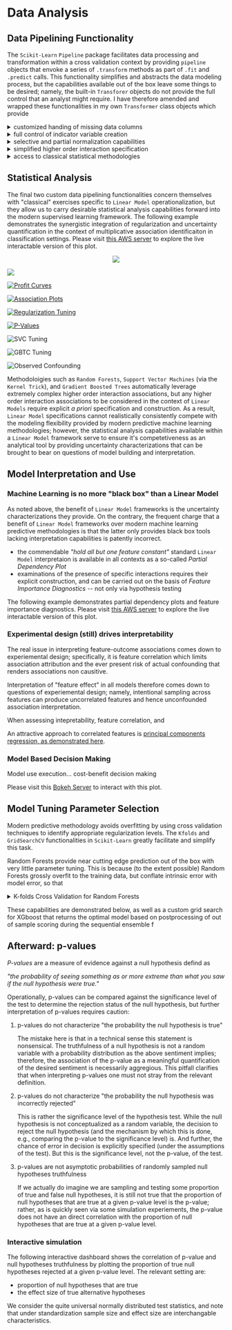 # Data Analysis

## Data Pipelining Functionality

The `Scikit-Learn` `Pipeline` package
facilitates data processing and transformation within a cross validation
context by providing `pipeline` objects that envoke a series of `.transform`
methods as part of `.fit` and `.predict` calls. 
This functionality simplifies and abstracts the
data modeling process, but the capabilities available out of the box
leave some things to be desired; namely, the built-in `Transforer` objects
do not provide the full control that an analyst might require.
I have therefore amended and wrapped these functionalities in my own
`Transformer` class objects which provide 


<details>
<summary>
customized handing of missing data columns
</summary>

<br>

```python
from sklearn.base import BaseEstimator,TransformerMixin
from statsmodels.regression.linear_model import OLS
from statsmodels.api import Logit, add_constant
from sklearn.preprocessing import StandardScaler, Imputer
import pandas as pd
import numpy as np

# checking missingness is a bit tricky
isnan = np.vectorize(lambda x: x == 'nan' if type(x) == str else x is np.nan or np.isnan(x))

class add_missing_indicator(BaseEstimator,TransformerMixin):
    """add missingness column"""

    def __init__(self, colnames, to_be_transformed):
        """np.array: of column names (matching X)
           list: of column names to be standardized"""
    def __init__(self, colnames, cols_to_change):
        self.colnames = colnames
        self.cols_to_change = cols_to_change

    def fit(self, X, Y=None):
        return self
        
    def transform(self, X):
        self.endcolnames = self.colnames.copy()
        XX = np.zeros((X.shape[0],X.shape[1]+len(self.cols_to_change)), dtype="object")
        XX[:,:-len(self.cols_to_change)] = X.copy()
        for i,c in enumerate(self.cols_to_change):
            XX[:, X.shape[1]+i] = isnan(X[:,self.colnames==c].flatten())
            self.endcolnames = np.array(self.endcolnames.tolist() + [c+"_missing"])
        return XX

class impute_continuous(BaseEstimator,TransformerMixin):
    """Fill missing with median -- wraps sklearn.Imputer"""

    def __init__(self, colnames, to_be_transformed, power=2):
        """np.array: of column names (matching X)
           list: of column names to impute missing with median"""
    def __init__(self, colnames, to_be_transformed):
        self.colnames = colnames
        self.to_be_transformed = to_be_transformed.copy()
        self.impute = Imputer(strategy="median")   
        
    def fit(self, X, Y=None):
        Xc = X[:, self.to_be_transformed]
        self.endcolnames = np.array(self.colnames[self.to_be_transformed].tolist() + self.colnames[False == self.to_be_transformed].tolist())
        self.impute.fit(Xc)
        return self

    def transform(self, X):
        Xc = X[:,self.to_be_transformed].copy()
        Xd = X[:, False==self.to_be_transformed].copy()
        Xcc = self.impute.transform(Xc)
        X = np.zeros([Xcc.shape[0],Xcc.shape[1]+Xd.shape[1]], dtype="object")
        X[:,:-Xd.shape[1]] = Xcc
        X[:,Xcc.shape[1]:] = Xd        
        return X.astype(float)   
        
```

</details>


<details>
<summary>
full control of indicator variable creation
</summary>

<br>


```python
class create_indicators(BaseEstimator,TransformerMixin):
    """make indicators out of categorical"""

    def __init__(self, colnames, cols_to_change, thresh, remove):
        """np.array: of column names (matching X)
           list: of column names to be standardized
           threshold: minimum number of appearances
           list of lists: levels to ignore for each column being standardized"""
        self.colnames = colnames
        self.cols_to_change = cols_to_change
        self.thresh = thresh
        self.cols_to_change_levels = []
        self.remove = remove
        
    def fit(self, X, Y=None):
        fit_df = pd.DataFrame(X, columns=self.colnames)
        for i,c in enumerate(self.cols_to_change):
            tmp = fit_df.groupby(c).size()
            tmp = tmp[tmp>self.thresh[i]].index.tolist()
            tmp = [cc for cc in tmp if cc not in self.remove[i]]
            self.cols_to_change_levels.append(tmp)
        return self
    
    def transform(self, X):
        self.endcolnames = self.colnames.copy()
        XX = X.copy()
        for i,c in enumerate(self.cols_to_change):
            col = np.arange(len(self.endcolnames))[self.endcolnames==c][0]
            XX = np.zeros((X.shape[0],X.shape[1]+len(self.cols_to_change_levels[i])),dtype="object")
            XX[:,:-len(self.cols_to_change_levels[i])] = X.copy()            
            for j,l in enumerate(self.cols_to_change_levels[i]):
                XX[:, X.shape[1]+j] = (XX[:, col] == l).flatten()
                self.endcolnames = np.array(self.endcolnames.tolist() + [c+"_"+str(l)])
            X = XX.copy()
        for c in self.cols_to_change:
            XX = XX[:,self.endcolnames != c].copy()
            self.endcolnames = self.endcolnames[self.endcolnames != c]
        return XX.astype(float)        
```

</details>

<details>
<summary>
selective and partial normalization capabilities
</summary>

<br>

```python
class standardize_continuous(BaseEstimator,TransformerMixin):
    """standardize -- wraps sklearn.StandardScaler"""

    def __init__(self, colnames, to_be_transformed):
        """np.array: of column names (matching X)
           list: of column names to be standardized"""
        self.colnames = colnames
        self.to_be_transformed = to_be_transformed.copy()
        self.standardize = StandardScaler()   
        
    def fit(self, X, Y=None):
        Xc = X[:, self.to_be_transformed]
        self.endcolnames = np.array(self.colnames[self.to_be_transformed].tolist() + self.colnames[False == self.to_be_transformed].tolist())
        self.standardize.fit(Xc)
        return self

    def transform(self, X):
        Xc = X[:,self.to_be_transformed].copy()
        Xd = X[:, False==self.to_be_transformed].copy()
        Xcc = self.standardize.transform(Xc)
        X = np.zeros([Xcc.shape[0],Xcc.shape[1]+Xd.shape[1]], dtype="object")
        X[:,:-Xd.shape[1]] = Xcc
        X[:,Xcc.shape[1]:] = Xd        
        return X
```

</details>



<details>
<summary>
simplified higher order interaction specification
</summary>

<br>

```python
class interacts(BaseEstimator,TransformerMixin):
    """Add interactions to feature matrix"""

    def __init__(self, colnames, to_be_transformed):
        """np.array: of column names (matching X)
           list: of column names to make interactions from"""
        self.colnames = colnames
        self.to_be_transformed = to_be_transformed
        
    def fit(self, X, Y=None):
        self.endcolnames = self.colnames.tolist()[:]
        for c1 in range(0,len(self.to_be_transformed)):
            for c2 in range(c1+1,len(self.to_be_transformed)):
                if np.std(X[:,np.array(self.colnames) == self.to_be_transformed[c1]]*X[:,np.array(self.colnames) == self.to_be_transformed[c2]]) != 0.0:
                    self.endcolnames.append(self.to_be_transformed[c1]+"_x_"+self.to_be_transformed[c2])
        self.endcolnames = np.array(self.endcolnames)
        return self

    def transform(self, X):
        Xnew = X.copy()
        for c1 in range(0,len(self.to_be_transformed)):
            for c2 in range(c1+1,len(self.to_be_transformed)):
                tmp = X[:,np.array(self.colnames) == self.to_be_transformed[c1]]*X[:,np.array(self.colnames) == self.to_be_transformed[c2]]
                if np.std(tmp) != 0.0:
                    Xnew=np.concatenate([Xnew, tmp], axis=1)
        return Xnew   


class add_higher_orders(BaseEstimator,TransformerMixin):
    """Add higher order terms to feature matrix"""

    def __init__(self, colnames, to_be_transformed, power=2):
        """np.array: of column names (matching X)
           list: of column names to make powers of 
           power: higher order to add"""
        self.colnames = colnames
        self.to_be_transformed = to_be_transformed
        self.power = power
        
    def fit(self, X, Y=None):
        self.endcolnames = self.colnames.tolist()[:]
        for c in self.to_be_transformed:
            for p in range(2,self.power+1):
                self.endcolnames.append(c+"_"+str(p))
        self.endcolnames = np.array(self.endcolnames)
        return self

    def transform(self, X):
        Xnew = X.copy()
        for c in self.to_be_transformed:
            for p in range(2,self.power+1):
                Xnew=np.concatenate([Xnew, X[:,np.array(self.colnames) == c]**p], axis=1)
        return Xnew   
```

</details>




<details>
<summary>
access to classical statistical methodologies
</summary>

<br>

```python
class SMLR(object):
    """wraps statsmodels.logistic_regression"""

    def __init__(self, colnames, drop, alpha=0):
        """np.array: of column names (matching X)
           list: referent group columns (to drop)
           regulariztion: 0 is none"""
        self.colnames = colnames
        self.drop = drop
        self.alpha = alpha

    def fit(self, Xdat, Ydat):
        Xdat = pd.DataFrame(Xdat,columns=self.colnames)
        Xdat = add_constant(Xdat)
        for c in self.drop:
            del Xdat[c]
        self.model = Logit(Ydat, Xdat)
        self.results = self.model.fit_regularized(method='l1', alpha=np.array([0]+[self.alpha]*(Xdat.shape[1]-1)),trim_mode='off')#fit()
        return self

    def predict(self, Xdat=None):
        if Xdat is None:
            return self.results.predict()
        else:
            Xdat = pd.DataFrame(Xdat,columns=self.colnames)
            Xdat = add_constant(Xdat)
            for c in self.drop:
                del Xdat[c]
            return self.results.predict(exog=Xdat)
        
class SMOLS(object):
    """wraps statsmodels.OLS_regression"""

    def __init__(self, colnames):
        """np.array: of column names (matching X)
           [TO BE ADDED] list: referent group columns (to drop)
           [TO BE ADDED] regulariztion: 0 is none"""

    def __init__(self, colnames):
        self.colnames = colnames

    def fit(self, Xdat, Ydat):
        Xdat = pd.DataFrame(Xdat,columns=self.colnames)
        for c in self.drop:
            del Xdat[c]
        Xdat = add_constant(Xdat)            
        self.model = OLS(Ydat, Xdat, hasconst=True)
        self.results = self.model.fit()
        return self

    def predict(self, Xdat=None):
        if Xdat is None:
            return self.results.predict()
        else:
            Xdat = pd.DataFrame(Xdat,columns=self.colnames)
            Xdat = add_constant(Xdat)
            for c in self.drop:
                del Xdat[c]            
            return self.results.predict(exog=Xdat)

class pipelined_data(object):
    """end of pipeline placeholder to hold transformed X"""

    def __init__(self):
        pass

    def fit(self, X, Y):
        self.X = X
        return self    

```

</details>


## Statistical Analysis

The final two custom data pipelining functionalities 
concern themselves with "classical" exercises specific to `Linear Model` operationalization, 
but they allow us to carry desirable statistical analysis capabilities forward into
the modern supervised learning framework. The following example demonstrates the
synergistic integration of regularization and uncertainty quantification
in the context of multiplicative association identificaiton in classification settings.
Please visit [this AWS server](http://ec2-54-90-249-36.compute-1.amazonaws.com/) to explore the live interactable version
of this plot. 


<p align="center">
  <img src="http://www.fillmurray.com/460/300">
</p>

[<img src="images/regularize.jpeg">](http://ec2-54-90-249-36.compute-1.amazonaws.com/#regularized_confidence_intervals)

[![Profit Curves](images/costbenefit.jpeg)](http://ec2-54-90-249-36.compute-1.amazonaws.com/#cost_benefit)

[![Association Plots](images/effects.jpeg)](http://ec2-54-90-249-36.compute-1.amazonaws.com/#association_plots)

[![Regularization Tuning](images/hover.jpg)](http://ec2-54-90-249-36.compute-1.amazonaws.com/#tuning)

[![P-Values](images/pvals.jpeg)](http://ec2-54-90-249-36.compute-1.amazonaws.com/#p_values)


![SVC Tuning](images/svc.jpg)

![GBTC Tuning](images/gbtc.jpg)

![Observed Confounding](images/pca.jpg)




Methodoloigies such as `Random Forests`,
`Support Vector Machines` (via the `Kernel Trick`), and `Gradient Boosted Trees`
automatically leverage extremely complex higher order interaction associations, but
any higher order interaction associations to be considered in the context of
`Linear Models` require explicit *a priori* specification and construction.
As a result, `Linear Model` specifications cannot realistically consistently compete with
the modeling flexibility provided by modern predictive machine learning methodologies; however, 
the statistical analysis capabilities available
within a `Linear Model` framework serve to ensure
it's competetiveness as an analytical tool by
providing uncertainty characterizations
that can be brought to bear on questions of model building and interpretation.


## Model Interpretation and Use

### Machine Learning is no more "black box" than a Linear Model

As noted above, the benefit of `Linear Model` frameworks is
the uncertainty characterizations they provide. 
On the contrary, the frequent charge that a benefit of `Linear Model` frameworks over 
modern machine learning predictive methodologies is that the latter
only provides black box tools lacking interpretation capabilities is patently incorrect.

- the commendable *"hold all but one feature constant"* standard `Linear Model` interpretaion
is available in all contexts as a so-called *Partial Dependency Plot*
- examinations of the presence of specific interactions requires their explicit construction,
and can be carried out on the basis of *Feature Importance Diagnostics* -- not only via hypothesis testing

The following example demonstrates partial dependency plots and feature importance diagnostics.
Please visit [this AWS server](www.google.com) to explore the live interactable version
of this plot.

### Experimental design (still) drives interpretability

The real issue in interpreting feature-outcome associations comes down to experiemental design;
specifically, it is feature correlation which limits association attribution and the ever present
risk of actual confounding that renders associations non causitive.



Interpretation of "feature effect" in all models therefore comes down to questions of
experiemental design; namely, intentional sampling across features can produce uncorrelated
features and hence unconfounded association interpretation.

When assessing intepretability, feature correlation, and

An attractive approach to
correlated features is [principal components regression, as demonstrated here](www.google.com).

### Model Based Decision Making

Model use execution... cost-benefit decision making

Please visit this [Bokeh Server](www.google.com) to interact with this plot.



## Model Tuning Parameter Selection

Modern predictive methodology avoids overfitting 
by using cross validation techniques to identify appropriate regularization levels.
The `Kfolds` and `GridSearchCV` functionalities in `Scikit-Learn` greatly
facilitate and simplify this task.  


Random Forests provide near cutting edge prediction out of the box
with very little parameter tuning. This is because (to the extent possible)
Random Forests grossly overfit to the training data, but conflate
intrinsic error with model error, so that 

<details>
<summary>
K-folds Cross Validation for Random Forests
</summary>

<br>


</details>


These capabilities are demonstrated below,
as well as a custom grid search for XGboost that returns the optimal model
based on postprocessing of out of sample scoring during the
sequential ensemble f



## Afterward: p-values

*P-values* are a measure of evidence against a null hypothesis defind as

*"the probability of seeing something as or more extreme than what you saw if the null hypothesis were true."*

Operationally, p-values can be compared against the significance level of the test to determine the
rejection status of the null hypothesis, but further interpretation of p-values requires caution:

1. p-values do not characterize "the probability the null hypothesis is true"

   The mistake here is that in a technical sense this statement is nonsensical.
The truthfulness of a null hypothesis is not a random variable with a probability distribution
as the above sentiment implies; therefore, the association of the p-value as a meaningful quantification
of the desired sentiment is necessarily aggregious. This pitfall clarifies that when interpreting p-values
one must not stray from the relevant definition.

2. p-values do not characterize "the probability the null hypothesis was incorrectly rejected"

   This is rather the significance level of the hypothesis test.  While the null hypothesis is not
conceptualized as a random variable, the decision to reject the null hypothesis
(and the mechanism by which this is done, e.g., comparing the p-value to the significance level)
is.  And further, the chance of error in decision is explicitly specified (under the assumptions of the test).
But this is the significance level, not the p-value, of the test.

3. p-values are not asymptotic probabilities of randomly sampled null hypotheses truthfulness

   If we actually do imagine we are sampling and testing some proportion of true and false null hypotheses,
it is still not true that the proportion of null hypotheses that are true at a given p-value level is
the p-value; rather, as is quickly seen via some simulation experiements, the p-value does not
have an direct correlation with the proportion of null hypotheses that are true at a given p-value level.

### Interactive simulation

The following interactive dashboard shows the correlation of p-value and null hypotheses truthfulness
by plotting the proportion of true null hypotheses rejected at a given p-value level.
The relevant setting are:

- proportion of null hypotheses that are true
- the effect size of true alternative hypotheses 

We consider the quite universal normally distributed test statistics, and note
that under standardization sample size and effect size are interchangable characteristics.




